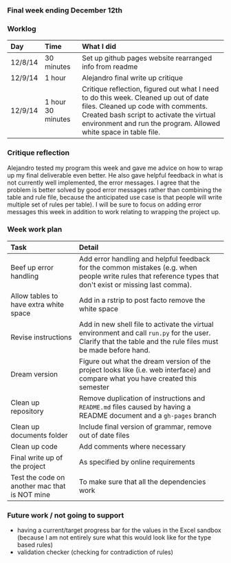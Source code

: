 ### Final week ending December 12th

### Worklog
|Day | Time | What I did|
|:---|:-----|:---------|
| 12/8/14| 30 minutes | Set up github pages website rearranged info from readme |
| 12/9/14 | 1 hour | Alejandro final write up critique | 
| 12/9/14 | 1 hour 30 minutes | Critique reflection, figured out what I need to do this week. Cleaned up out of date files. Cleaned up code with comments. Created bash script to activate the virtual environment and run the program. Allowed white space in table file.  |


<!--
More uniform error message handling. Added it for the case where you write a rule that does not reference a table type that was previously specified. Changed the grammar, parser, test cases and sample program (inputs) so that you can do a comma separated list and not require the last comma. 

-Test it on another machine
-remove duplicate files
- update instructions (bash file, types) 
- 
Tonight:
error handling
Test the bash file 
test the bash file on another mac
update instructions to include the bash file  
revise instructions / remove duplicates 
 -->
 
<!--
 Instructions:
 - bash script is what will run your thing! 
- if the shell scripts are not running then use chmod +x scriptName to add execute, may need to execute as sudo 
-->

### Critique reflection
Alejandro tested my program this week and gave me advice on how to wrap up my final deliverable even better. He also gave helpful feedback in what is not currently well implemented, the error messages. I agree that the problem is better solved by good error messages rather than combining the table and rule file, because the anticipated use case is that people will write multiple set of rules per table). I will be sure to focus on adding error messages this week in addition to work relating to wrapping the project up. 


### Week work plan

| Task | Detail |
|:-----|:-------|
| Beef up error handling| Add error handling and helpful feedback for the common mistakes (e.g. when people write rules that reference types that don't exist or missing last comma). |
| Allow tables to have extra white space | Add in a rstrip to post facto remove the white space | 
| Revise instructions | Add in new shell file to activate the virtual environment and call `run.py` for the user. Clarify that the table and the rule files must be made before hand. | 
| Dream version | Figure out what the dream version of the project looks like (i.e. web interface) and compare what you have created this semester | 
| Clean up repository | Remove duplication of instructions and `README.md` files caused by having a README document and a `gh-pages` branch | 
| Clean up documents folder | Include final version of grammar, remove out of date files | 
| Clean up code | Add comments where necessary | 
| Final write up of the project | As specified by online requirements| 
| Test the code on another mac that is NOT mine | To make sure that all the dependencies work | 

### Future work / not going to support
- having a current/target progress bar for the values in the Excel sandbox (because I am not entirely sure what this would look like for the type based rules)
- validation checker (checking for contradiction of rules) 